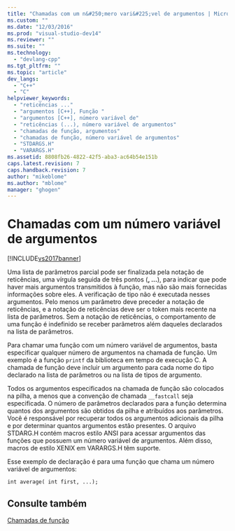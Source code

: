 ```yaml
---
title: "Chamadas com um n&#250;mero vari&#225;vel de argumentos | Microsoft Docs"
ms.custom: ""
ms.date: "12/03/2016"
ms.prod: "visual-studio-dev14"
ms.reviewer: ""
ms.suite: ""
ms.technology: 
  - "devlang-cpp"
ms.tgt_pltfrm: ""
ms.topic: "article"
dev_langs: 
  - "C++"
  - "C"
helpviewer_keywords: 
  - "reticências ..."
  - "argumentos [C++], Função "
  - "argumentos [C++], número variável de"
  - "reticências (...), número variável de argumentos"
  - "chamadas de função, argumentos"
  - "chamadas de função, número variável de argumentos"
  - "STDARGS.H"
  - "VARARGS.H"
ms.assetid: 8808fb26-4822-42f5-aba3-ac64b54e151b
caps.latest.revision: 7
caps.handback.revision: 7
author: "mikeblome"
ms.author: "mblome"
manager: "ghogen"
---
```

# Chamadas com um n&#250;mero vari&#225;vel de argumentos
[!INCLUDE[vs2017banner](../assembler/inline/includes/vs2017banner.md)]

Uma lista de parâmetros parcial pode ser finalizada pela notação de reticências, uma vírgula seguida de três pontos \(**, ...**\), para indicar que pode haver mais argumentos transmitidos à função, mas não são mais fornecidas informações sobre eles.  A verificação de tipo não é executada nesses argumentos.  Pelo menos um parâmetro deve preceder a notação de reticências, e a notação de reticências deve ser o token mais recente na lista de parâmetros.  Sem a notação de reticências, o comportamento de uma função é indefinido se receber parâmetros além daqueles declarados na lista de parâmetros.  
  
 Para chamar uma função com um número variável de argumentos, basta especificar qualquer número de argumentos na chamada de função.  Um exemplo é a função `printf` da biblioteca em tempo de execução C.  A chamada de função deve incluir um argumento para cada nome do tipo declarado na lista de parâmetros ou na lista de tipos de argumento.  
  
 Todos os argumentos especificados na chamada de função são colocados na pilha, a menos que a convenção de chamada `__fastcall` seja especificada.  O número de parâmetros declarados para a função determina quantos dos argumentos são obtidos da pilha e atribuídos aos parâmetros.  Você é responsável por recuperar todos os argumentos adicionais da pilha e por determinar quantos argumentos estão presentes.  O arquivo STDARG.H contém macros estilo ANSI para acessar argumentos das funções que possuem um número variável de argumentos.  Além disso, macros de estilo XENIX em VARARGS.H têm suporte.  
  
 Esse exemplo de declaração é para uma função que chama um número variável de argumentos:  
  
```  
int average( int first, ...);  
```  
  
## Consulte também  
 [Chamadas de função](../c-language/function-calls.md)
